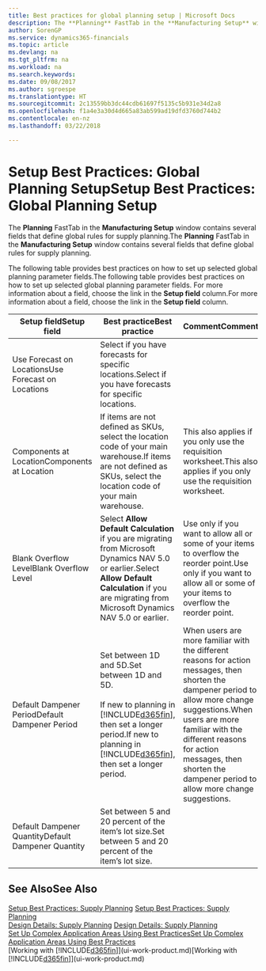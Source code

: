 ```yaml
---
title: Best practices for global planning setup | Microsoft Docs
description: The **Planning** FastTab in the **Manufacturing Setup** window contains several fields that define global rules for supply planning.
author: SorenGP
ms.service: dynamics365-financials
ms.topic: article
ms.devlang: na
ms.tgt_pltfrm: na
ms.workload: na
ms.search.keywords: 
ms.date: 09/08/2017
ms.author: sgroespe
ms.translationtype: HT
ms.sourcegitcommit: 2c13559bb3dc44cdb61697f5135c5b931e34d2a8
ms.openlocfilehash: f1a4e3a30d4d665a83ab599ad19dfd3760d744b2
ms.contentlocale: en-nz
ms.lasthandoff: 03/22/2018

---
```

# <a name="setup-best-practices-global-planning-setup"></a><span data-ttu-id="44b11-103">Setup Best Practices: Global Planning Setup</span><span class="sxs-lookup"><span data-stu-id="44b11-103">Setup Best Practices: Global Planning Setup</span></span>
<span data-ttu-id="44b11-104">The **Planning** FastTab in the **Manufacturing Setup** window contains several fields that define global rules for supply planning.</span><span class="sxs-lookup"><span data-stu-id="44b11-104">The **Planning** FastTab in the **Manufacturing Setup** window contains several fields that define global rules for supply planning.</span></span>  

 <span data-ttu-id="44b11-105">The following table provides best practices on how to set up selected global planning parameter fields.</span><span class="sxs-lookup"><span data-stu-id="44b11-105">The following table provides best practices on how to set up selected global planning parameter fields.</span></span> <span data-ttu-id="44b11-106">For more information about a field, choose the link in the **Setup field** column.</span><span class="sxs-lookup"><span data-stu-id="44b11-106">For more information about a field, choose the link in the **Setup field** column.</span></span>  

|<span data-ttu-id="44b11-107">Setup field</span><span class="sxs-lookup"><span data-stu-id="44b11-107">Setup field</span></span>|<span data-ttu-id="44b11-108">Best practice</span><span class="sxs-lookup"><span data-stu-id="44b11-108">Best practice</span></span>|<span data-ttu-id="44b11-109">Comment</span><span class="sxs-lookup"><span data-stu-id="44b11-109">Comment</span></span>|  
|-----------------|-------------------|-------------|  
|<span data-ttu-id="44b11-110">Use Forecast on Locations</span><span class="sxs-lookup"><span data-stu-id="44b11-110">Use Forecast on Locations</span></span>|<span data-ttu-id="44b11-111">Select if you have forecasts for specific locations.</span><span class="sxs-lookup"><span data-stu-id="44b11-111">Select if you have forecasts for specific locations.</span></span>||  
|<span data-ttu-id="44b11-112">Components at Location</span><span class="sxs-lookup"><span data-stu-id="44b11-112">Components at Location</span></span>|<span data-ttu-id="44b11-113">If items are not defined as SKUs, select the location code of your main warehouse.</span><span class="sxs-lookup"><span data-stu-id="44b11-113">If items are not defined as SKUs, select the location code of your main warehouse.</span></span>|<span data-ttu-id="44b11-114">This also applies if you only use the requisition worksheet.</span><span class="sxs-lookup"><span data-stu-id="44b11-114">This also applies if you only use the requisition worksheet.</span></span>|  
|<span data-ttu-id="44b11-115">Blank Overflow Level</span><span class="sxs-lookup"><span data-stu-id="44b11-115">Blank Overflow Level</span></span>|<span data-ttu-id="44b11-116">Select **Allow Default Calculation** if you are migrating from Microsoft Dynamics NAV 5.0 or earlier.</span><span class="sxs-lookup"><span data-stu-id="44b11-116">Select **Allow Default Calculation** if you are migrating from Microsoft Dynamics NAV 5.0 or earlier.</span></span>|<span data-ttu-id="44b11-117">Use only if you want to allow all or some of your items to overflow the reorder point.</span><span class="sxs-lookup"><span data-stu-id="44b11-117">Use only if you want to allow all or some of your items to overflow the reorder point.</span></span>|  
|<span data-ttu-id="44b11-118">Default Dampener Period</span><span class="sxs-lookup"><span data-stu-id="44b11-118">Default Dampener Period</span></span>|<span data-ttu-id="44b11-119">Set between 1D and 5D.</span><span class="sxs-lookup"><span data-stu-id="44b11-119">Set between 1D and 5D.</span></span><br /><br /> <span data-ttu-id="44b11-120">If new to planning in [!INCLUDE[d365fin](includes/d365fin_md.md)], then set a longer period.</span><span class="sxs-lookup"><span data-stu-id="44b11-120">If new to planning in [!INCLUDE[d365fin](includes/d365fin_md.md)], then set a longer period.</span></span>|<span data-ttu-id="44b11-121">When users are more familiar with the different reasons for action messages, then shorten the dampener period to allow more change suggestions.</span><span class="sxs-lookup"><span data-stu-id="44b11-121">When users are more familiar with the different reasons for action messages, then shorten the dampener period to allow more change suggestions.</span></span>|  
|<span data-ttu-id="44b11-122">Default Dampener Quantity</span><span class="sxs-lookup"><span data-stu-id="44b11-122">Default Dampener Quantity</span></span>|<span data-ttu-id="44b11-123">Set between 5 and 20 percent of the item’s lot size.</span><span class="sxs-lookup"><span data-stu-id="44b11-123">Set between 5 and 20 percent of the item’s lot size.</span></span>||  

## <a name="see-also"></a><span data-ttu-id="44b11-124">See Also</span><span class="sxs-lookup"><span data-stu-id="44b11-124">See Also</span></span>  
 <span data-ttu-id="44b11-125">[Setup Best Practices: Supply Planning](setup-best-practices-supply-planning.md) </span><span class="sxs-lookup"><span data-stu-id="44b11-125">[Setup Best Practices: Supply Planning](setup-best-practices-supply-planning.md) </span></span>  
 <span data-ttu-id="44b11-126">[Design Details: Supply Planning](design-details-supply-planning.md) </span><span class="sxs-lookup"><span data-stu-id="44b11-126">[Design Details: Supply Planning](design-details-supply-planning.md) </span></span>  
 [<span data-ttu-id="44b11-127">Set Up Complex Application Areas Using Best Practices</span><span class="sxs-lookup"><span data-stu-id="44b11-127">Set Up Complex Application Areas Using Best Practices</span></span>](set-up-complex-application-areas-using-best-practices.md)  
 <span data-ttu-id="44b11-128">[Working with [!INCLUDE[d365fin](includes/d365fin_md.md)]](ui-work-product.md)</span><span class="sxs-lookup"><span data-stu-id="44b11-128">[Working with [!INCLUDE[d365fin](includes/d365fin_md.md)]](ui-work-product.md)</span></span>

